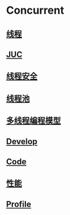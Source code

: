 # Concurrent  

## [线程](Thread.md)  

## [JUC](JUC.md)

## [线程安全](Safe.md)

## [线程池](Threadpool.md)

## [多线程编程模型](Model.md)

## [Develop](Develop.md)

## [Code](Code.md)

## [性能](Performance.md)  

## [Profile](Profile.md)  



